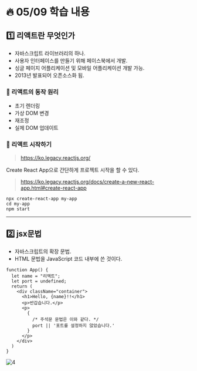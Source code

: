 # :fire: 05/09 학습 내용

## :one: 리액트란 무엇인가

- 자바스크립트 라이브러리의 하나.
- 사용자 인터페이스를 만들기 위해 페이스북에서 개발.
- 싱글 페이지 어플리케이션 및 모바일 어플리케이션 개발 가능.
- 2013년 발표되어 오픈소스화 됨.

### :memo: 리액트의 동작 원리

- 초기 렌더링  
- 가상 DOM 변경
- 재조정
- 실제 DOM 업데이트

### :memo: 리액트 시작하기

> https://ko.legacy.reactjs.org/


Create React App으로 간단하게 프로젝트 시작을 할 수 있다.

> https://ko.legacy.reactjs.org/docs/create-a-new-react-app.html#create-react-app

```
npx create-react-app my-app
cd my-app
npm start
```

---

## :two: jsx문법

- 자바스크립트의 확장 문법.
- HTML 문법을 JavaScript 코드 내부에 쓴 것이다.

```react
function App() {
  let name = "리액트";
  let port = undefined;
  return (
    <div className="container">
      <h1>Hello, {name}!!</h1>
      <p>반갑습니다.</p>
      <p>
        {
          /* 주석문 문법은 이와 같다. */
          port || '포트를 설정하지 않았습니다.'
        }
      </p>
    </div>
  )
}
```

![4](https://github.com/SSOFERRET/devcourse-review/assets/148465774/a4290514-fbb1-49fa-acaa-e04befc4ed7c)

